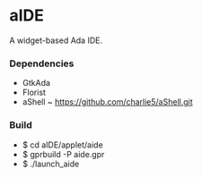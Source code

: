 # aIDE
A widget-based Ada IDE.

### Dependencies

- GtkAda
- Florist
- aShell ~ https://github.com/charlie5/aShell.git


### Build

- $ cd aIDE/applet/aide
- $ gprbuild -P aide.gpr
- $ ./launch_aide
